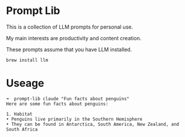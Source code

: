 # Prompt Lib

This is a collection of LLM prompts for personal use. 

My main interests are productivity and content creation.

These prompts assume that you have LLM installed. 

```
brew install llm 
```

# Useage 

```
➜  prompt-lib claude "Fun facts about penguins"
Here are some fun facts about penguins:

1. Habitat
• Penguins live primarily in the Southern Hemisphere
• They can be found in Antarctica, South America, New Zealand, and South Africa
```
